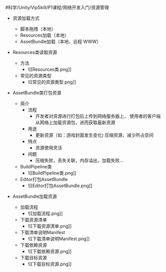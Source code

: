 
#科学/Unity/VipSkill/P1课程/网络开发入门/资源管理

- 资源加载方式
	- 脚本拖拽（本地）
	- Resources加载（本地）
	- AssetBundle加载（本地、远程 WWW）

- Resources类读取资源
	- 方法
		- ![[Resources类.png]]
	- 常见的资源类型
		- ![[常见的资源类型.png]]

- AssetBundle类打包资源
	- 简介
		- 流程
			- 开发者对资源进行打包后上传到网络服务器上，  使用者的客户端从网络上加载资源包，进而获取最新资源
		- 用途
			- 更新资源（如：游戏封面发生变化)  压缩资源，减少所占空间
		- 特点
			- 资源使用灵活
		- 间题
			- 压缩失败，丢失关联，内存溢出，加载失败...
	- BuildPipeline类
		- ![[BuildPipeline类.png]]
	- Editor打包AssetBundle
		- ![[Editor打包AssetBundle.png]]

- AssetBundle加载资源
	- 加载流程
		- ![[加载流程.png]]
	- 下载资源清单
		- ![[下载资源清单.png]]
	- 下载清单说明Manifest
		- ![[下载清单说明Manifest.png]]
	- 下载依赖资源
		- ![[下载依赖资源.png]]
	- 下载目标资源
		- ![[下载目标资源.png]]

 
	
